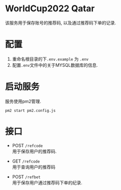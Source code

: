 # WorldCup2022 Qatar

该服务用于保存账号的推荐码, 以及通过推荐码下单的记录.

# 配置
1. 重命名根目录的下`.env.example` 为 `.env`  
2. 配置`.env`文件中的关于MYSQL数据库的信息.

# 启动服务
服务使用pm2管理.  

`pm2 start pm2.config.js`  

# 接口
* POST `/refcode`  
用于保存用户的推荐码.

* GET  `/refcode`  
用于查询用户的推荐码

* POST `/refbet`  
用于保存用户通过推荐码下单的纪录.